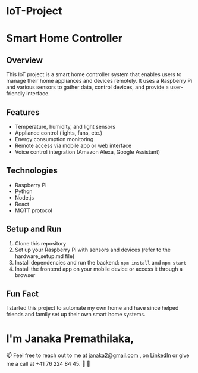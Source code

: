 # IoT-Project
# Smart Home Controller

## Overview
This IoT project is a smart home controller system that enables users to manage their home appliances and devices remotely. It uses a Raspberry Pi and various sensors to gather data, control devices, and provide a user-friendly interface.

## Features
- Temperature, humidity, and light sensors
- Appliance control (lights, fans, etc.)
- Energy consumption monitoring
- Remote access via mobile app or web interface
- Voice control integration (Amazon Alexa, Google Assistant)

## Technologies
- Raspberry Pi
- Python
- Node.js
- React
- MQTT protocol

## Setup and Run
1. Clone this repository
2. Set up your Raspberry Pi with sensors and devices (refer to the hardware_setup.md file)
3. Install dependencies and run the backend: `npm install` and `npm start`
4. Install the frontend app on your mobile device or access it through a browser

## Fun Fact
I started this project to automate my own home and have since helped friends and family set up their own smart home systems.

# I'm Janaka Premathilaka,
📫 Feel free to reach out to me at janaka2@gmail.com , on [LinkedIn](https://www.linkedin.com/in/janakap/) or give me a call at +41 76 224 84 45. 💌 🚀
